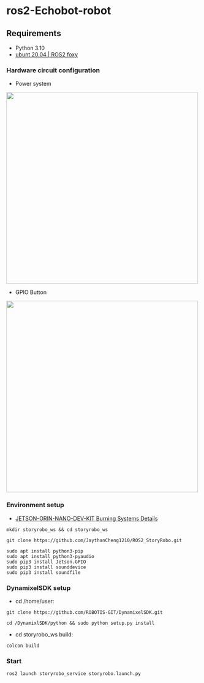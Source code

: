 # ros2-Echobot-robot

## **Requirements**

- Python 3.10
- [ubunt 20.04 | ROS2 foxy](https://docs.ros.org/en/foxy/Installation.html)

### Hardware circuit configuration
- Power system 

<img src="https://i.imgur.com/7bvDx8M.jpeg" width="500" />


- GPIO Button

<img src="https://u.fmyeah.com/i15/668e4f2c70084.jpeg" width="500"/>


### Environment setup
- [JETSON-ORIN-NANO-DEV-KIT Burning Systems Details](https://blog.cavedu.com/2023/05/09/jetson-orin-nano-boot/)
```
mkdir storyrobo_ws && cd storyrobo_ws
```
```
git clone https://github.com/JaythanCheng1210/ROS2_StoryRobo.git
```
```
sudo apt install python3-pip
sudo apt install python3-pyaudio
sudo pip3 install Jetson.GPIO
sudo pip3 install sounddevice
sudo pip3 install soundfile
```
### DynamixelSDK setup
- cd /home/user: 
```
git clone https://github.com/ROBOTIS-GIT/DynamixelSDK.git
```
```
cd /DynamixlSDK/python && sudo python setup.py install
```


- cd storyrobo_ws build: 
```
colcon build
```


### Start
```
ros2 launch storyrobo_service storyrobo.launch.py
```



